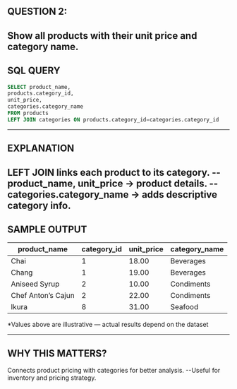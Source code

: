 ## QUESTION 2:
Show all products with their unit price and category name.
---
## SQL QUERY
```sql
SELECT product_name,
products.category_id,
unit_price,
categories.category_name
FROM products
LEFT JOIN categories ON products.category_id=categories.category_id
```
---
## EXPLANATION
LEFT JOIN links each product to its category.
-- product_name, unit_price → product details.
-- categories.category_name → adds descriptive category info.
---
## SAMPLE OUTPUT
| product_name       | category_id | unit_price | category_name |
| ------------------ | ----------- | ---------- | ------------- |
| Chai               | 1           | 18.00      | Beverages     |
| Chang              | 1           | 19.00      | Beverages     |
| Aniseed Syrup      | 2           | 10.00      | Condiments    |
| Chef Anton’s Cajun | 2           | 22.00      | Condiments    |
| Ikura              | 8           | 31.00      | Seafood       |

*Values above are illustrative — actual results depend on the dataset

---
## WHY THIS MATTERS?
Connects product pricing with categories for better analysis.
--Useful for inventory and pricing strategy.